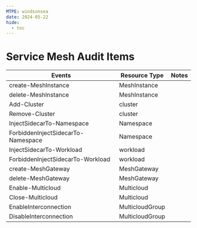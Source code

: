 ```yaml
---
MTPE: windsonsea
date: 2024-05-22
hide:
  - toc
---
```


# Service Mesh Audit Items

| Events | Resource Type | Notes |
| --- | --- | --- |
| create-MeshInstance | MeshInstance | |
| delete-MeshInstance | MeshInstance | |
| Add-Cluster | cluster | |
| Remove-Cluster | cluster | |
| InjectSidecarTo-Namespace | Namespace | |
| ForbiddenInjectSidecarTo-Namespace | Namespace | |
| InjectSidecarTo-Workload | workload | |
| ForbiddenInjectSidecarTo-Workload | workload | |
| create-MeshGateway | MeshGateway | |
| delete-MeshGateway | MeshGateway | |
| Enable-Multicloud | Multicloud | |
| Close-Multicloud | Multicloud | |
| EnableInterconnection | MulticloudGroup | |
| DisableInterconnection | MulticloudGroup | |
